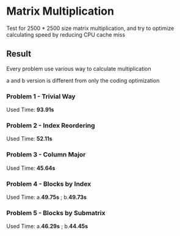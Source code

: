 # Matrix Multiplication

Test for 2500 * 2500 size matrix multiplication, and try to optimize calculating speed by reducing CPU cache miss

## Result

Every problem use various way to calculate multiplication

a and b version is different from only the coding optimization

### Problem 1 - Trivial Way

Used Time: **93.91s**

### Problem 2 - Index Reordering

Used Time: **52.11s**

### Problem 3 - Column Major

Used Time: **45.64s**

### Problem 4 - Blocks by Index

Used Time: a.**49.75s** ; b.**49.73s**

### Problem 5 - Blocks by Submatrix

Used Time: a.**46.29s** ; b.**44.45s**
